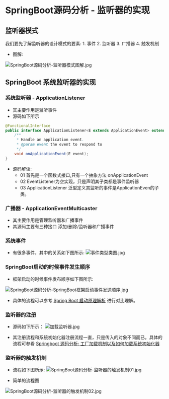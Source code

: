 # SpringBoot源码分析 - 监听器的实现
## 监听器模式
 我们要先了解监听器的设计模式的要素:
    1. 事件
    2. 监听器
    3. 广播器
    4. 触发机制

- 图解:

![SpringBoot源码分析-监听器模式图解.jpg](https://i.loli.net/2020/02/23/KIZc6LdkmNvSRYl.jpg)

## SpringBoot 系统监听器的实现
### 系统监听器 - ApplicationListener
- 其主要作用是监听事件
- 源码如下所示

``` java
@FunctionalInterface
public interface ApplicationListener<E extends ApplicationEvent> extends EventListener {
	/**
	 * Handle an application event.
	 * @param event the event to respond to
	 */
	void onApplicationEvent(E event);
}
```
- 源码解读:
    - 01 首先是一个函数式接口,只有一个抽象方法 onApplicationEvent
    - 02 EventListener为空实现，只是声明其子类都是事件监听器
    - 03 ApplicationListener<E extends ApplicationEven> 泛型定义其监听的事件是ApplicationEven的子类。

    
### 广播器 - ApplicationEventMulticaster
- 其主要作用是管理监听器和广播事件
- 其源码主要有三种接口 添加/删除/监听器和广播事件

### 系统事件
- 有很多事件，其中的关系如下图所示:
![事件类型类图.jpg](https://i.loli.net/2020/02/24/UoutbvQxXPhDmy7.jpg)

### SpringBoot启动的时候事件发生顺序

- 框架启动的时候事件发布顺序如下图所示:

![SpringBoot源码分析-SpringBoot框架启动事件发送顺序.jpg](https://i.loli.net/2020/02/23/LWZp2fyxCN9hQI3.jpg)
- 具体的流程可以参考 [Spring Boot 启动原理解析](https://blog.csdn.net/qq_33249725/article/details/104457410/ "Spring Boot 启动原理解析")  进行对比理解。

### 监听器的注册
- 源码如下所示：
![加载监听器.jpg](https://i.loli.net/2020/02/24/cwel7f2KkQUh9sj.jpg)

- 其注册流程和系统初始化器注册流程一直，只是传入的对象不同而已。具体的流程可参看 [Springboot 源码分析: 工厂加载机制以及如何加载系统初始化器](https://blog.csdn.net/qq_33249725/article/details/104460404/ "Springboot 源码分析: 工厂加载机制以及如何加载系统初始化器") 

### 监听器的触发机制
- 流程如下图所示:
![SpringBoot源码分析-监听器的触发机制01.jpg](https://i.loli.net/2020/02/24/WYSofx3yPli8zcV.jpg)

- 简单的流程图

![SpringBoot源码分析-监听器的触发机制02.jpg](https://i.loli.net/2020/03/01/IlZuzbvm9itMOG3.jpg)

